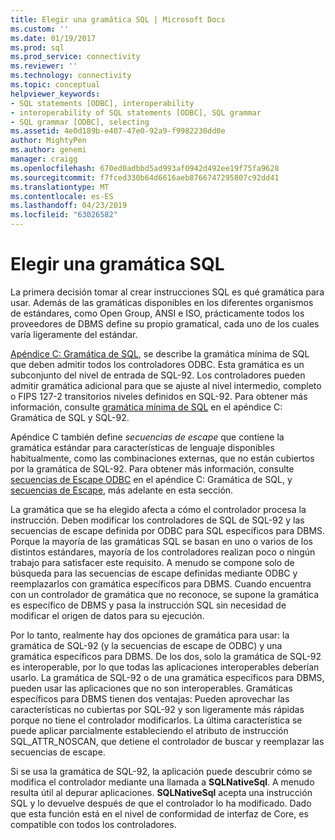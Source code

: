 ```yaml
---
title: Elegir una gramática SQL | Microsoft Docs
ms.custom: ''
ms.date: 01/19/2017
ms.prod: sql
ms.prod_service: connectivity
ms.reviewer: ''
ms.technology: connectivity
ms.topic: conceptual
helpviewer_keywords:
- SQL statements [ODBC], interoperability
- interoperability of SQL statements [ODBC], SQL grammar
- SQL grammar [ODBC], selecting
ms.assetid: 4e0d189b-e407-47e0-92a9-f9982230dd0e
author: MightyPen
ms.author: genemi
manager: craigg
ms.openlocfilehash: 670ed0adbbd5ad993af0942d492ee19f75fa9628
ms.sourcegitcommit: f7fced330b64d6616aeb8766747295807c92dd41
ms.translationtype: MT
ms.contentlocale: es-ES
ms.lasthandoff: 04/23/2019
ms.locfileid: "63026582"
---
```

# <a name="choosing-an-sql-grammar"></a>Elegir una gramática SQL
La primera decisión tomar al crear instrucciones SQL es qué gramática para usar. Además de las gramáticas disponibles en los diferentes organismos de estándares, como Open Group, ANSI e ISO, prácticamente todos los proveedores de DBMS define su propio gramatical, cada uno de los cuales varía ligeramente del estándar.  
  
 [Apéndice C: Gramática de SQL](../../../odbc/reference/appendixes/appendix-c-sql-grammar.md), se describe la gramática mínima de SQL que deben admitir todos los controladores ODBC. Esta gramática es un subconjunto del nivel de entrada de SQL-92. Los controladores pueden admitir gramática adicional para que se ajuste al nivel intermedio, completo o FIPS 127-2 transitorios niveles definidos en SQL-92. Para obtener más información, consulte [gramática mínima de SQL](../../../odbc/reference/appendixes/sql-minimum-grammar.md) en el apéndice C: Gramática de SQL y SQL-92.  
  
 Apéndice C también define *secuencias de escape* que contiene la gramática estándar para características de lenguaje disponibles habitualmente, como las combinaciones externas, que no están cubiertos por la gramática de SQL-92. Para obtener más información, consulte [secuencias de Escape ODBC](../../../odbc/reference/appendixes/odbc-escape-sequences.md) en el apéndice C: Gramática de SQL, y [secuencias de Escape](../../../odbc/reference/develop-app/escape-sequences.md), más adelante en esta sección.  
  
 La gramática que se ha elegido afecta a cómo el controlador procesa la instrucción. Deben modificar los controladores de SQL de SQL-92 y las secuencias de escape definida por ODBC para SQL específicos para DBMS. Porque la mayoría de las gramáticas SQL se basan en uno o varios de los distintos estándares, mayoría de los controladores realizan poco o ningún trabajo para satisfacer este requisito. A menudo se compone solo de búsqueda para las secuencias de escape definidas mediante ODBC y reemplazarlos con gramática específicos para DBMS. Cuando encuentra con un controlador de gramática que no reconoce, se supone la gramática es específico de DBMS y pasa la instrucción SQL sin necesidad de modificar el origen de datos para su ejecución.  
  
 Por lo tanto, realmente hay dos opciones de gramática para usar: la gramática de SQL-92 (y la secuencias de escape de ODBC) y una gramática específicos para DBMS. De los dos, solo la gramática de SQL-92 es interoperable, por lo que todas las aplicaciones interoperables deberían usarlo. La gramática de SQL-92 o de una gramática específicos para DBMS, pueden usar las aplicaciones que no son interoperables. Gramáticas específicos para DBMS tienen dos ventajas: Pueden aprovechar las características no cubiertas por SQL-92 y son ligeramente más rápidas porque no tiene el controlador modificarlos. La última característica se puede aplicar parcialmente estableciendo el atributo de instrucción SQL_ATTR_NOSCAN, que detiene el controlador de buscar y reemplazar las secuencias de escape.  
  
 Si se usa la gramática de SQL-92, la aplicación puede descubrir cómo se modifica el controlador mediante una llamada a **SQLNativeSql**. A menudo resulta útil al depurar aplicaciones. **SQLNativeSql** acepta una instrucción SQL y lo devuelve después de que el controlador lo ha modificado. Dado que esta función está en el nivel de conformidad de interfaz de Core, es compatible con todos los controladores.
